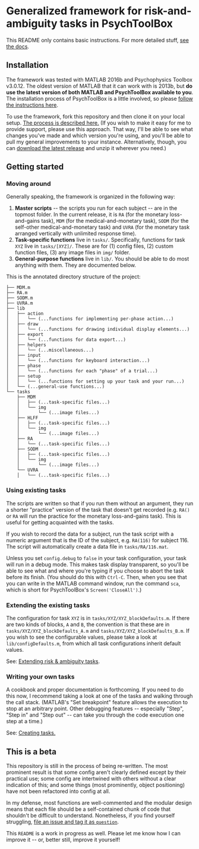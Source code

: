 # Generalized framework for risk-and-ambiguity tasks in PsychToolBox
This README only contains basic instructions. For more detailed stuff, [see the docs](https://github.com/YaleDecisionNeuro/PsychTaskFramework/blob/master/docs/).

## Installation
The framework was tested with MATLAB 2016b and Psychophysics Toolbox v3.0.12. The oldest version of MATLAB that it can work with is 2013b, but **do use the latest version of both MATLAB and PsychToolBox available to you**. The installation process of PsychToolBox is a little involved, so please [follow the instructions here](http://psychtoolbox.org/download).

To use the framework, fork this repository and then clone it on your local setup. [The process is described here.](http://blog.scottlowe.org/2015/01/27/using-fork-branch-git-workflow/) (If you wish to make it easy for me to provide support, please use this approach. That way, I'll be able to see what changes you've made and which version you're using, and you'll be able to pull my general improvements to your instance. Alternatively, though, you can [download the latest release](https://github.com/YaleDecisionNeuro/PsychTaskFramework/releases/latest) and unzip it wherever you need.)

## Getting started
### Moving around
Generally speaking, the framework is organized in the following way:

1. **Master scripts** -- the scripts you run for each subject -- are in the topmost folder. In the current release, it is `RA` (for the monetary loss-and-gains task), `MDM` (for the medical-and-monetary task), `SODM` (for the self-other medical-and-monetary task) and `UVRA` (for the monetary task arranged vertically with unlimited response time).
2. **Task-specific functions** live in `tasks/`. Specifically, functions for task `XYZ` live in `tasks/[XYZ]/`. These are for (1) config files, (2) custom function files, (3) any image files in `img/` folder.
3. **General-purpose functions** live in `lib/`. You should be able to do most anything with them. They are documented below.

This is the annotated directory structure of the project:

```
├── MDM.m
├── RA.m
├── SODM.m
├── UVRA.m
├── lib
│   ├── action
│   │   └── (...functions for implementing per-phase action...)
│   ├── draw
│   │   └── (...functions for drawing individual display elements...)
│   ├── export
│   │   └── (...functions for data export...)
│   ├── helpers
│   │   └── (...miscellaneous...)
│   ├── input
│   │   └── (...functions for keyboard interaction...)
│   ├── phase
│   │   └── (...functions for each "phase" of a trial...)
│   ├── setup
│   │   └── (...functions for setting up your task and your run...)
│   └── (...general-use functions...)
└── tasks
    ├── MDM
    │   ├── (...task-specific files...)
    │   └── img
    │       └── (...image files...)
    ├── HLFF
    │   ├── (...task-specific files...)
    │   └── img
    │       └── (...image files...)
    ├── RA
    │   └── (...task-specific files...)
    ├── SODM
    │   ├── (...task-specific files...)
    │   └── img
    │       └── (...image files...)
    └── UVRA
    │   └── (...task-specific files...)
```

### Using existing tasks
The scripts are written so that if you run them without an argument, they run a shorter "practice" version of the task that doesn't get recorded (e.g. `RA()` or `RA` will run the practice for the monetary loss-and-gains task). This is useful for getting acquainted with the tasks.

If you wish to record the data for a subject, run the task script with a numeric argument that is the ID of the subject, e.g. `RA(116)` for subject 116. The script will automatically create a data file in `tasks/RA/116.mat`.

Unless you set `config.debug` to `false` in your task configuration, your task will run in a debug mode. This makes task display transparent, so you'll be able to see what and where you're typing if you choose to abort the task before its finish. (You should do this with `Ctrl-C`. Then, when you see that you can write in the MATLAB command window, run the command `sca`, which is short for PsychToolBox's `Screen('CloseAll')`.)

### Extending the existing tasks
The configuration for task `XYZ` is in `tasks/XYZ/XYZ_blockDefaults.m`. If there are two kinds of blocks, `A` and `B`, the convention is that these are in `tasks/XYZ/XYZ_blockDefaults_A.m` and `tasks/XYZ/XYZ_blockDefaults_B.m`. If you wish to see the configurable values, please take a look at `lib/configDefaults.m`, from which all task configurations inherit default values.

See: [Extending risk & ambiguity tasks](https://github.com/YaleDecisionNeuro/PsychTaskFramework/blob/62_docs/docs/extending-RA-tasks.md).

### Writing your own tasks
A cookbook and proper documentation is forthcoming. If you need to do this now, I recommend taking a look at one of the tasks and walking through the call stack. (MATLAB's "Set breakpoint" feature allows the execution to stop at an arbitrary point. Other debugging features -- especially "Step", "Step in" and "Step out" -- can take you through the code execution one step at a time.)

See: [Creating tasks.](https://github.com/YaleDecisionNeuro/PsychTaskFramework/blob/master/docs/creating-task.md)

## This is a beta
This repository is still in the process of being re-written. The most prominent result is that some config aren't clearly defined except by their practical use; some config are intertwined with others without a clear indication of this; and some things (most prominently, object positioning) have not been refactored into config at all.

In my defense, most functions are well-commented and the modular design means that each file should be a self-contained chunk of code that shouldn't be difficult to understand. Nonetheless, if you find yourself struggling, [file an issue and tag it as `question`](https://github.com/YaleDecisionNeuro/PsychTaskFramework/issues/new).

This `README` is a work in progress as well. Please let me know how I can improve it -- or, better still, improve it yourself!
